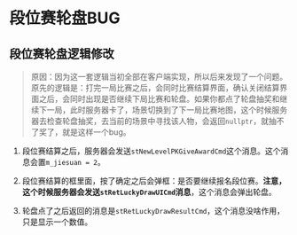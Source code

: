 # 段位赛轮盘BUG
## 段位赛轮盘逻辑修改
> 原因：因为这一套逻辑当初全部在客户端实现，所以后来发现了一个问题。原先的逻辑是：打完一局比赛之后，会同时比赛结算界面，确认关闭结算界面之后，会同时出现是否继续下局比赛和轮盘。如果你都点了轮盘抽奖和继续下一局，此时服务器卡了，场景切换到了下一局比赛地图，这个时候服务器去检查轮盘抽奖，去当前的场景中寻找该人物，会返回`nullptr`，就抽不了奖了，就是这样一个bug。


1. 段位赛结算之后，服务器会发送`stNewLevelPKGiveAwardCmd`这个消息。这个消息会置`m_jiesuan = 2`。

2. 段位赛结算的框里面，按了确定之后会弹框：是否要继续报名段位赛。**注意，这个时候服务器会发送`stRetLuckyDrawUICmd`消息**，这个消息会弹出轮盘。

3. 轮盘点了之后返回的消息是`stRetLuckyDrawResultCmd`，这个消息没啥作用，只是显示一个数值。